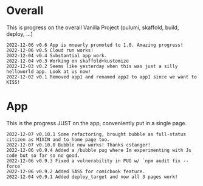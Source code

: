 # Overall

This is progress on the overall Vanilla Project (pulumi, skaffold, build, deploy, ...)

```
2022-12-06 v0.6 App is mnearly promoted to 1.0. Amazing progress!
2022-12-06 v0.5 Cloud run works!
2022-12-04 v0.4 Substantial app work.
2022-12-04 v0.3 Working on skaffold+kustomize
2022-12-03 v0.2 Seems like yesterday when this was just a silly helloworld app. Look at us now!
2022-12-02 v0.1 Removed app1 and renamed app2 to app1 since we want to KISS!
```

# App

This is the progress JUST on the app, conveniently put in a single page.

```
2022-12-07 v0.10.1 Some refactoring, brought bubble as full-status citizen as MIXIN and to home page too.
2022-12-07 v0.10.0 Bubble now works! Thanks cstanger!
2022-12-06 v0.9.4 Added a /bubble pug where Im experimenting with Js code but so far so no good.
2022-12-06 v0.9.3 Fixed a vulnerability in PUG w/ `npm audit fix --force`
2022-12-06 v0.9.2 Added SASS for comicbook feature.
2022-12-04 v0.9.1 Added deploy_target and now all 3 pages work!
```
